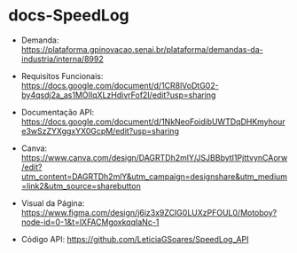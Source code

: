 # docs-SpeedLog
- Demanda:
https://plataforma.gpinovacao.senai.br/plataforma/demandas-da-industria/interna/8992

- Requisitos Funcionais: 
https://docs.google.com/document/d/1CR8lVoDtG02-by4qsdj2a_as1MOIIqXLzHdivrFof2I/edit?usp=sharing

- Documentação API:
https://docs.google.com/document/d/1NkNeoFoidibUWTDqDHKmyhoure3wSzZYXggxYX0GcpM/edit?usp=sharing

- Canva:
https://www.canva.com/design/DAGRTDh2mlY/JSJBBbytI1PjttvynCAorw/edit?utm_content=DAGRTDh2mlY&utm_campaign=designshare&utm_medium=link2&utm_source=sharebutton

- Visual da Página:
https://www.figma.com/design/j6iz3x9ZCIG0LUXzPFOUL0/Motoboy?node-id=0-1&t=lXFACMgoxkqqIaNc-1

- Código API:
https://github.com/LeticiaGSoares/SpeedLog_API